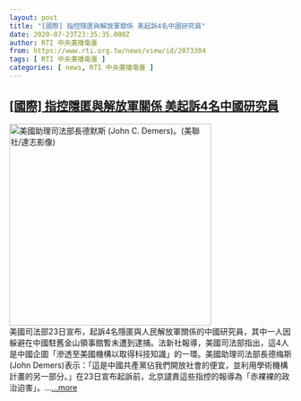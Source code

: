 ```yaml
---
layout: post
title: "[國際] 指控隱匿與解放軍關係 美起訴4名中國研究員"
date: 2020-07-23T23:35:35.000Z
author: RTI 中央廣播電臺
from: https://www.rti.org.tw/news/view/id/2073304
tags: [ RTI 中央廣播電臺 ]
categories: [ news, RTI 中央廣播電臺 ]
---
```

<!--1595547335000-->
[[國際] 指控隱匿與解放軍關係 美起訴4名中國研究員](https://www.rti.org.tw/news/view/id/2073304)
------

<div>
<img src="https://static.rti.org.tw/assets/thumbnails/2019/04/09/0e7eb7de219ad4a4faf0b04a11f6c6b5.jpg" width="360" alt="美國助理司法部長德默斯 (John C. Demers)。(美聯社/達志影像)" title="美國助理司法部長德默斯 (John C. Demers)。(美聯社/達志影像)"><br>美國司法部23日宣布，起訴4名隱匿與人民解放軍關係的中國研究員，其中一人因躲避在中國駐舊金山領事館暫未遭到逮捕。法新社報導，美國司法部指出，這4人是中國企圖「滲透至美國機構以取得科技知識」的一環。美國助理司法部長德梅斯(John Demers)表示：「這是中國共產黨佔我們開放社會的便宜，並利用學術機構計畫的另一部分。」在23日宣布起訴前，北京譴責這些指控的報導為「赤裸裸的政治迫害」。...<a target="_blank" href="https://www.rti.org.tw/news/view/id/2073304">...more</a>
</div>

